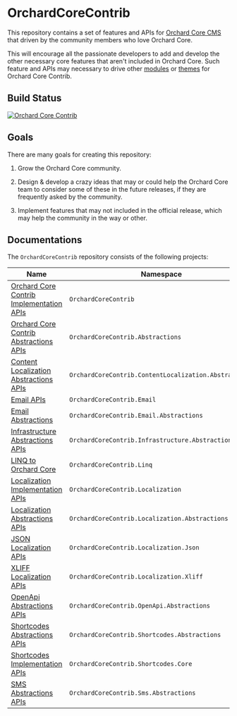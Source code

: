 # OrchardCoreContrib

This repository contains a set of features and APIs for [Orchard Core CMS](https://github.com/OrchardCMS/OrchardCore) that driven by the community members who love Orchard Core.

This will encourage all the passionate developers to add and develop the other necessary core features that aren't included in Orchard Core. Such feature and APIs may necessary to drive other [modules](https://github.com/OrchardCoreContrib/OrchardCoreContrib.Modules) or [themes](https://github.com/OrchardCoreContrib/OrchardCoreContrib.Themes) for Orchard Core Contrib.

## Build Status

[![Orchard Core Contrib](https://github.com/OrchardCoreContrib/OrchardCoreContrib/actions/workflows/build.yml/badge.svg?branch=main)](https://github.com/OrchardCoreContrib/OrchardCoreContrib/actions/workflows/build.yml)

## Goals

There are many goals for creating this repository:

1. Grow the Orchard Core community.

2. Design & develop a crazy ideas that may or could help the Orchard Core team to consider some of these in the future releases, if they are frequently asked by the community.

3. Implement features that may not included in the official release, which may help the community in the way or other.

## Documentations

The `OrchardCoreContrib` repository consists of the following projects:

| Name | Namespace |
| --- | --- |
| [Orchard Core Contrib Implementation APIs](src/OrchardCoreContrib/README.md) | `OrchardCoreContrib` |
| [Orchard Core Contrib Abstractions APIs](src/OrchardCoreContrib.Abstractions/README.md) | `OrchardCoreContrib.Abstractions` |
| [Content Localization Abstractions APIs](src/OrchardCoreContrib.ContentLocalization.Abstractions/README.md) | `OrchardCoreContrib.ContentLocalization.Abstractions` |
| [Email APIs](src/OrchardCoreContrib.Email/README.md) | `OrchardCoreContrib.Email` |
| [Email Abstractions](src/OrchardCoreContrib.Email.Abstractions/README.md) | `OrchardCoreContrib.Email.Abstractions` |
| [Infrastructure Abstractions APIs](src/OrchardCoreContrib.Infrastructure.Abstractions/README.md) | `OrchardCoreContrib.Infrastructure.Abstractions` |
| [LINQ to Orchard Core](src/OrchardCoreContrib.Linq/README.md) | `OrchardCoreContrib.Linq` |
| [Localization Implementation APIs](src/OrchardCoreContrib.Localization/README.md) | `OrchardCoreContrib.Localization` |
| [Localization Abstractions APIs](src/OrchardCoreContrib.Localization.Abstractions/README.md) | `OrchardCoreContrib.Localization.Abstractions` |
| [JSON Localization APIs](src/OrchardCoreContrib.Localization.Json/README.md) | `OrchardCoreContrib.Localization.Json` |
| [XLIFF Localization APIs](src/OrchardCoreContrib.Localization.Xliff/README.md) | `OrchardCoreContrib.Localization.Xliff` |
| [OpenApi Abstractions APIs](src/OrchardCoreContrib.OpenApi.Abstractions/README.md) | `OrchardCoreContrib.OpenApi.Abstractions` |
| [Shortcodes Abstractions APIs](src/OrchardCoreContrib.Shortcodes.Abstractions/README.md) | `OrchardCoreContrib.Shortcodes.Abstractions` |
| [Shortcodes Implementation APIs](src/OrchardCoreContrib.Shortcodes.Core/README.md) | `OrchardCoreContrib.Shortcodes.Core` |
| [SMS Abstractions APIs](src/OrchardCoreContrib.Sms.Abstractions/README.md) | `OrchardCoreContrib.Sms.Abstractions` |
